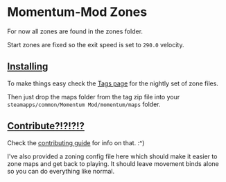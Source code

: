 # Momentum-Mod Zones

For now all zones are found in the zones folder. 

Start zones are fixed so the exit speed is set to `290.0` velocity.

## [Installing](https://gitlab.com/shockrahwow/mm-zones/tags)

To make things easy check the [Tags page](https://gitlab.com/shockrahwow/mm-zones/tags) for the nightly set of zone files.

Then just drop the maps folder from the tag zip file into your `steamapps/common/Momentum Mod/momentum/maps` folder. 

## [Contribute?!?!?!?](https://gitlab.com/shockrahwow/mm-zones/blob/master/CONTRIBUTING.md)

Check the [contributing guide](https://gitlab.com/shockrahwow/mm-zones/blob/master/CONTRIBUTING.md) for info on that.
:\^)

I've also provided a zoning config file here which should make it easier to zone maps and get back to playing. It should leave movement binds alone so you can do everything like normal. 


